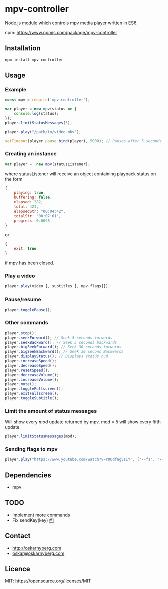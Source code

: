 # mpv-controller
Node.js module which controls mpv media player written in ES6.

npm: https://www.npmjs.com/package/mpv-controller

## Installation
```sh
npm install mpv-controller
```

## Usage
### Example
```Javascript
const mpv = require('mpv-controller');

var player = new mpv(status => {
    console.log(status);
});
player.limitStatusMessages(5);

player.play("/path/to/video.mkv");

setTimeout(player.pause.bind(player), 5000); // Pauses after 5 seconds
```

### Creating an instance
```Javascript
var player =  new mpv(statusListener);
```
where statusListener will receive an object containing playback status on the
form
```Javascript
{
    playing: true,
    buffering: false,
    elapsed: 282,
    total: 421,
    elapsedStr: "00:04:42",
    totalStr: "00:07:01",
    progress: 0.6698
}
```
or
```Javascript
{
    exit: true
}
```
if mpv has been closed.

### Play a video
```Javascript
player.play(video [, subtitles [, mpv-flags]]);
```

### Pause/resume
```Javascript
player.togglePause();
```

### Other commands
```Javascript
player.stop();
player.seekForward(); // Seek 5 seconds forwards
player.seekBackward(); // Seek 5 seconds backwards
player.bigSeekForward(); // Seek 30 seconds forwards
player.bigSeekBackward(); // Seek 30 secons Backwards
player.displayStatus(); // Displays status hud
player.increaseSpeed();
player.decreaseSpeed();
player.resetSpeed();
player.decreaseVolume();
player.increaseVolume();
player.mute();
player.toggleFullscreen();
player.exitFullscreen();
player.toggleSubtitle();
```

### Limit the amount of status messages
Will show every *mod* update returned by mpv. mod = 5 will show every fifth
update.
```Javascript
player.limitStatusMessages(mod);
```

### Sending flags to mpv
```Javascript
player.play("https://www.youtube.com/watch?v=rOOdfugvsIY", ["--fs", "--ytdl-format=best"]);
```

## Dependencies
* mpv

## TODO
* Implement more commands
* Fix sendKey(key) [#1](/../../issues/1)

## Contact
* http://oskarnyberg.com
* oskar@oskarnyberg.com

## Licence
MIT: https://opensource.org/licenses/MIT

